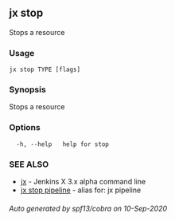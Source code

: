 ## jx stop

Stops a resource

### Usage

```
jx stop TYPE [flags]
```

### Synopsis

Stops a resource

### Options

```
  -h, --help   help for stop
```

### SEE ALSO

* [jx](jx.md)	 - Jenkins X 3.x alpha command line
* [jx stop pipeline](jx_stop_pipeline.md)	 - alias for: jx pipeline

###### Auto generated by spf13/cobra on 10-Sep-2020
